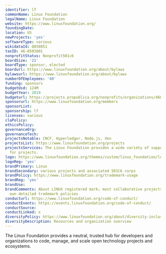 ```yaml
---
identifier: lf
commonName: Linux Foundation
legalName: Linux Foundation
website: https://www.linuxfoundation.org/
foundingDate:
location: US
newProjects: 'yes'
softwareType: various
wikidataId: Q858851
taxID: 46-0503801
nonprofitStatus: Nonprofit501c6
boardSize: '21'
boardType: sponsor, elected
boardurl: https://www.linuxfoundation.org/about/bylaws
bylawsurl: https://www.linuxfoundation.org/about/bylaws
numberOfEmployees: '49'
funding: sponsors
budgetUsd: 124M
budgetYear: 2019
budgeturl: https://projects.propublica.org/nonprofits/organizations/460503801
sponsorurl: https://www.linuxfoundation.org/members
sponsorList:
sponsorship: lf
licenses: various
claPolicy:
ethicsPolicy:
governanceOrg:
governanceTech:
projectsNotable: CNCF, Hyperledger, Node.js, Xen
projectsList: https://www.linuxfoundation.org/projects
projectsServices: The Linux Foundation provides a wide variety of support services
  for projects.
logo: https://www.linuxfoundation.org/themes/custom/linux_foundation/logo.svg
logoReg: 'yes'
brandPrimary: Linux
brandSecondary: various projects and associated 501C6 corps
brandPolicy: https://www.linuxfoundation.org/trademark-usage
brandReg: 'yes'
brandUse:
brandComments: About LINUX registered mark; most collaborative projects have their
  own detailed trademark policies
conducturl: https://www.linuxfoundation.org/code-of-conduct/
conductEvents: https://events.linuxfoundation.org/code-of-conduct/
conductSource:
conductLinked: x
diversityPolicy: https://www.linuxfoundation.org/about/diversity-inclusiveness/
diversityDescription: Resources and organization overview
---
```


The Linux Foundation provides a neutral, trusted hub for developers and organizations to code, manage, and scale open technology projects and ecosystems.
